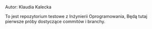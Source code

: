 Autor: Klaudia Kalecka

To jest repozytorium testowe z Inżynierii Oprogramowania,
Będą tutaj pierwsze próby dostyczące commitów i branchy.
